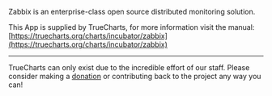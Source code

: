 Zabbix is an enterprise-class open source distributed monitoring solution.

This App is supplied by TrueCharts, for more information visit the manual: [https://truecharts.org/charts/incubator/zabbix](https://truecharts.org/charts/incubator/zabbix)

---

TrueCharts can only exist due to the incredible effort of our staff.
Please consider making a [donation](https://truecharts.org/sponsor) or contributing back to the project any way you can!
